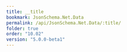 ```yaml
---
title: __title
bookmark: JsonSchema.Net.Data
permalink: /api/JsonSchema.Net.Data/:title/
folder: true
order: "10.02"
version: "5.0.0-beta1"
---
```

